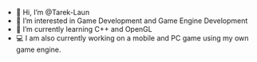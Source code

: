 - 👋 Hi, I’m @Tarek-Laun
- 👀 I’m interested in Game Development and Game Engine Development
- 🌱 I’m currently learning C++ and OpenGL
- 💻 I am also currently working on a mobile and PC game using my own game engine.
